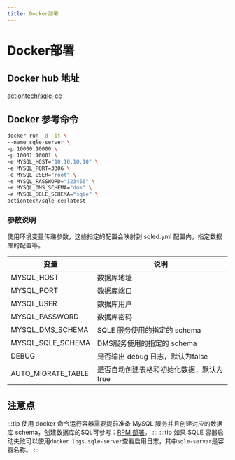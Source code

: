 ```yaml
---
title: Docker部署
---
```

# Docker部署

## Docker hub 地址
[actiontech/sqle-ce](https://hub.docker.com/r/actiontech/sqle-ce)

## Docker 参考命令
```sh
docker run -d -it \
--name sqle-server \
-p 10000:10000 \
-p 10001:10001 \
-e MYSQL_HOST="10.10.10.10" \
-e MYSQL_PORT=3306 \
-e MYSQL_USER="root" \
-e MYSQL_PASSWORD="123456" \
-e MYSQL_DMS_SCHEMA="dms" \
-e MYSQL_SQLE_SCHEMA="sqle" \
actiontech/sqle-ce:latest
```

### 参数说明
使用环境变量传递参数，这些指定的配置会映射到 sqled.yml 配置内，指定数据库的配置等。

|变量|说明|
|-|-|
|MYSQL_HOST| 数据库地址|
|MYSQL_PORT| 数据库端口|
|MYSQL_USER| 数据库用户|
|MYSQL_PASSWORD| 数据库密码|
|MYSQL_DMS_SCHEMA| SQLE 服务使用的指定的 schema|
|MYSQL_SQLE_SCHEMA| DMS服务使用的指定的 schema|
|DEBUG| 是否输出 debug 日志，默认为false|
|AUTO_MIGRATE_TABLE| 是否自动创建表格和初始化数据，默认为true|

## 注意点
:::tip
使用 docker 命令运行容器需要提前准备 MySQL 服务并且创建对应的数据库 schema，创建数据库的SQL可参考：[RPM 部署](./rpm.md)。
:::
:::tip
如果 SQLE 容器启动失败可以使用`docker logs sqle-server`查看启用日志，其中`sqle-server`是容器名称。
:::